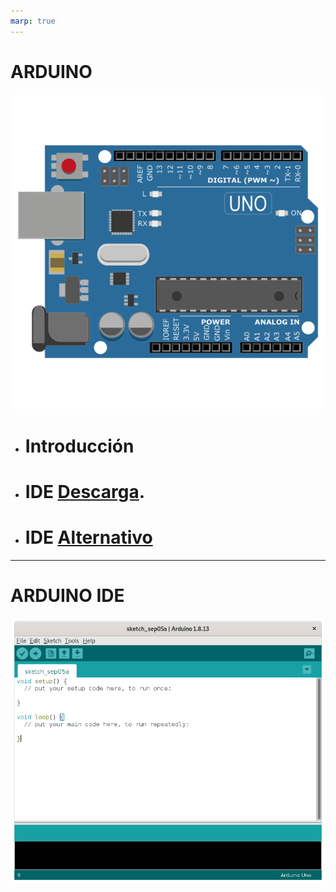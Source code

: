 ```yaml
---
marp: true
---
```


<!--
theme: default
paginate: true
size:4:3
-->

# **ARDUINO**
![bg right width:95% height:95%](img/Arduino.png)
- # Introducción
- # IDE [Descarga](https://www.arduino.cc/en/software).
- # IDE [Alternativo](https://platformio.org/)

---



# **ARDUINO IDE**
![bg right width:95% height:95%](img/ide1.png)
